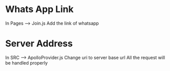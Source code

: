 # Whats App Link

In Pages --> Join.js Add the link of whatsapp

# Server Address

In SRC --> ApolloProvider.js Change uri to server base url All the request will be handled properly